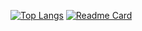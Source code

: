[![Top Langs](https://github-readme-stats.vercel.app/api/top-langs/?username=anuraghazra&layout=donut-vertical)](https://github.com/anuraghazra/github-readme-stats)
[![Readme Card](https://github-readme-stats.vercel.app/api/pin/Abolfazl-Taj=anuraghazra&repo=Example-4)](https://github.com/Abolfazl-Taj/Example-4)

